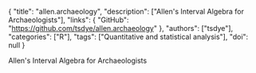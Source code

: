 {
  "title": "allen.archaeology",
  "description": ["Allen's Interval Algebra for Archaeologists"],
  "links": {
    "GitHub": "https://github.com/tsdye/allen.archaeology"
  },
  "authors": ["tsdye"],
  "categories": ["R"],
  "tags": ["Quantitative and statistical analysis"],
  "doi": null
}

<!-- Generated by csv2md.R – do not edit by hand -->

Allen's Interval Algebra for Archaeologists